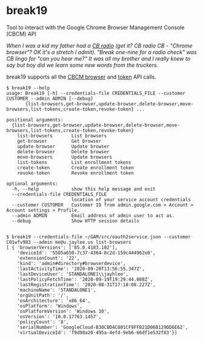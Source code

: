 # break19

Tool to interact with the Google Chrome Browser Management Console (CBCM) API

*When I was a kid my father had a [CB radio](https://en.wikipedia.org/wiki/Citizens_band_radio) (get it? CB radio CB - "Chrome browser"? OK it's a stretch I admit). "Break one-nine for a radio check" was CB lingo for "can you hear me?" It was all my brother and I really knew to say but boy did we learn some new words from the truckers.*

break19 supports all the [CBCM browser](https://support.google.com/chrome/a/answer/9681204?hl=en&ref_topic=9301744) and [token](https://support.google.com/chrome/a/answer/9949706?hl=en&ref_topic=9301744) API calls.

```
$ break19 --help
usage: Break19 [-h] --credentials-file CREDENTIALS_FILE --customer CUSTOMER --admin ADMIN [--debug]
       {list-browsers,get-browser,update-browser,delete-browser,move-browsers,list-tokens,create-token,revoke-token} ...

positional arguments:
  {list-browsers,get-browser,update-browser,delete-browser,move-browsers,list-tokens,create-token,revoke-token}
    list-browsers       List browsers
    get-browser         Get browser
    update-browser      Update browser
    delete-browser      Delete browser
    move-browsers       Update browsers
    list-tokens         List enrollment tokens
    create-token        Create enrollment token
    revoke-token        Revoke enrollment token

optional arguments:
  -h, --help            show this help message and exit
  --credentials-file CREDENTIALS_FILE
                        location of your service account credentials
  --customer CUSTOMER   Customer ID from admin.google.com > Account > Account settings > Profile.
  --admin ADMIN         Email address of admin user to act as.
  --debug               Show HTTP session details
  

$ break19 --credentials-file ~/GAM/src/oauth2service.json --customer C01wfv983 --admin me@u.jaylee.us list-browsers
[ { 'browserVersions': ['85.0.4183.102'],
    'deviceId': '5505a650-7c37-4364-8c2d-159c444962e0',
    'extensionCount': '22',
    'kind': 'admin#directory#browserdevice',
    'lastActivityTime': '2020-09-20T13:56:55.347Z',
    'lastDeviceUser': 'STANDALONE1\\jayhlee',
    'lastPolicyFetchTime': '2020-09-19T19:29:44.088Z',
    'lastRegistrationTime': '2020-08-31T17:18:08.227Z',
    'machineName': 'STANDALONE1',
    'orgUnitPath': '/',
    'osArchitecture': 'x86_64',
    'osPlatform': 'Windows',
    'osPlatformVersion': 'Windows 10',
    'osVersion': '10.0.17763.1457',
    'policyCount': '8',
    'serialNumber': 'GoogleCloud-B30C8D4C801CF9FFB21D06B129DD6E62',
    'virtualDeviceId': 'f9d98a20-495a-4efd-9eb6-66df1e532f83'}]
```
